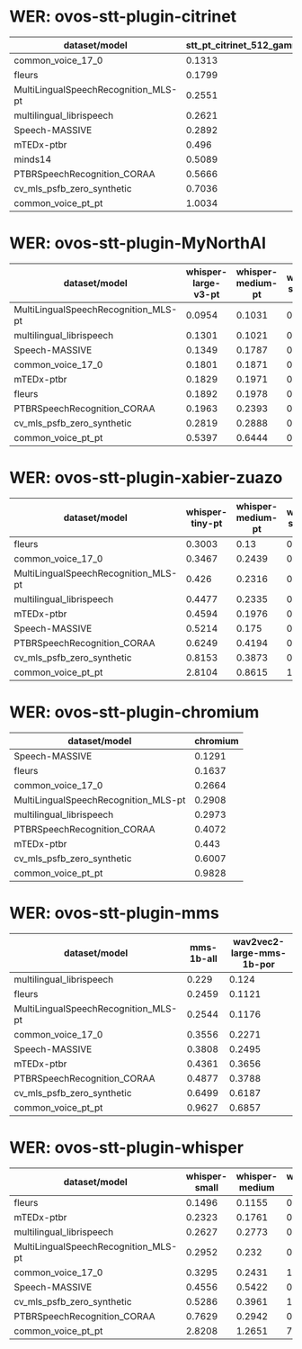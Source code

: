 
# WER: ovos-stt-plugin-citrinet
|dataset/model|stt_pt_citrinet_512_gamma_0_25|
|-|-|
| common_voice_17_0 | 0.1313 |
| fleurs | 0.1799 |
| MultiLingualSpeechRecognition_MLS-pt | 0.2551 |
| multilingual_librispeech | 0.2621 |
| Speech-MASSIVE | 0.2892 |
| mTEDx-ptbr | 0.496 |
| minds14 | 0.5089 |
| PTBRSpeechRecognition_CORAA | 0.5666 |
| cv_mls_psfb_zero_synthetic | 0.7036 |
| common_voice_pt_pt | 1.0034 |


# WER: ovos-stt-plugin-MyNorthAI
|dataset/model|whisper-large-v3-pt|whisper-medium-pt|whisper-small-pt|
|-|-|-|-|
| MultiLingualSpeechRecognition_MLS-pt | 0.0954 | 0.1031 | 0.1281 |
| multilingual_librispeech | 0.1301 | 0.1021 | 0.1379 |
| Speech-MASSIVE | 0.1349 | 0.1787 | 0.2083 |
| common_voice_17_0 | 0.1801 | 0.1871 | 0.3112 |
| mTEDx-ptbr | 0.1829 | 0.1971 | 0.2753 |
| fleurs | 0.1892 | 0.1978 | 0.1513 |
| PTBRSpeechRecognition_CORAA | 0.1963 | 0.2393 | 0.3149 |
| cv_mls_psfb_zero_synthetic | 0.2819 | 0.2888 | 0.3159 |
| common_voice_pt_pt | 0.5397 | 0.6444 | 0.9177 |


# WER: ovos-stt-plugin-xabier-zuazo
|dataset/model|whisper-tiny-pt|whisper-medium-pt|whisper-small-pt|whisper-base-pt|whisper-large-v3-pt|
|-|-|-|-|-|-|
| fleurs | 0.3003 | 0.13 | 0.1707 | 0.223 | N/A |
| common_voice_17_0 | 0.3467 | 0.2439 | 0.1821 | N/A | N/A |
| MultiLingualSpeechRecognition_MLS-pt | 0.426 | 0.2316 | 0.2674 | 0.4242 | N/A |
| multilingual_librispeech | 0.4477 | 0.2335 | 0.2685 | 0.3768 | 0.0761 |
| mTEDx-ptbr | 0.4594 | 0.1976 | 0.2503 | N/A | N/A |
| Speech-MASSIVE | 0.5214 | 0.175 | 0.2155 | N/A | 0.1038 |
| PTBRSpeechRecognition_CORAA | 0.6249 | 0.4194 | 0.3223 | N/A | 0.0556 |
| cv_mls_psfb_zero_synthetic | 0.8153 | 0.3873 | 0.4358 | N/A | 0.3785 |
| common_voice_pt_pt | 2.8104 | 0.8615 | 1.2372 | N/A | 0.434 |


# WER: ovos-stt-plugin-chromium
|dataset/model|chromium|
|-|-|
| Speech-MASSIVE | 0.1291 |
| fleurs | 0.1637 |
| common_voice_17_0 | 0.2664 |
| MultiLingualSpeechRecognition_MLS-pt | 0.2908 |
| multilingual_librispeech | 0.2973 |
| PTBRSpeechRecognition_CORAA | 0.4072 |
| mTEDx-ptbr | 0.443 |
| cv_mls_psfb_zero_synthetic | 0.6007 |
| common_voice_pt_pt | 0.9828 |


# WER: ovos-stt-plugin-mms
|dataset/model|mms-1b-all|wav2vec2-large-mms-1b-por|
|-|-|-|
| multilingual_librispeech | 0.229 | 0.124 |
| fleurs | 0.2459 | 0.1121 |
| MultiLingualSpeechRecognition_MLS-pt | 0.2544 | 0.1176 |
| common_voice_17_0 | 0.3556 | 0.2271 |
| Speech-MASSIVE | 0.3808 | 0.2495 |
| mTEDx-ptbr | 0.4361 | 0.3656 |
| PTBRSpeechRecognition_CORAA | 0.4877 | 0.3788 |
| cv_mls_psfb_zero_synthetic | 0.6499 | 0.6187 |
| common_voice_pt_pt | 0.9627 | 0.6857 |


# WER: ovos-stt-plugin-whisper
|dataset/model|whisper-small|whisper-medium|whisper-tiny|
|-|-|-|-|
| fleurs | 0.1496 | 0.1155 | 0.3051 |
| mTEDx-ptbr | 0.2323 | 0.1761 | 0.3891 |
| multilingual_librispeech | 0.2627 | 0.2773 | 0.4931 |
| MultiLingualSpeechRecognition_MLS-pt | 0.2952 | 0.232 | 0.4375 |
| common_voice_17_0 | 0.3295 | 0.2431 | 1.0703 |
| Speech-MASSIVE | 0.4556 | 0.5422 | 0.5597 |
| cv_mls_psfb_zero_synthetic | 0.5286 | 0.3961 | 1.427 |
| PTBRSpeechRecognition_CORAA | 0.7629 | 0.2942 | 0.6273 |
| common_voice_pt_pt | 2.8208 | 1.2651 | 7.0205 |